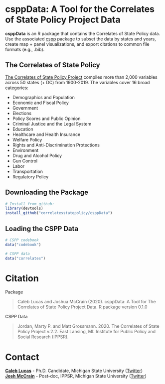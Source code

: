 
<!-- README.md is generated from README.Rmd. Please edit that file -->

# csppData: A Tool for the Correlates of State Policy Project Data

<!-- badges: start -->

<!-- badges: end -->

**csppData** is an R package that contains the Correlates of State
Policy data. Use the associated
[cspp](https://github.com/correlatesstatepolicy/cspp) package to subset
the data by states and years, create map + panel visualizations, and
export citations to common file formats (e.g., .bib).

## The Correlates of State Policy

[The Correlates of State Policy
Project](http://ippsr.msu.edu/public-policy/correlates-state-policy)
compiles more than 2,000 variables across 50 states (+ DC) from
1900-2019. The variables cover 16 broad categories:

  - Demographics and Population
  - Economic and Fiscal Policy
  - Government
  - Elections
  - Policy Scores and Public Opinion
  - Criminal Justice and the Legal System
  - Education
  - Healthcare and Health Insurance
  - Welfare Policy
  - Rights and Anti-Discrimination Protections
  - Environment
  - Drug and Alcohol Policy
  - Gun Control
  - Labor
  - Transportation
  - Regulatory Policy

## Downloading the Package

``` r
# Install from github:
library(devtools)
install_github("correlatesstatepolicy/csppData")
```

## Loading the CSPP Data

``` r
# CSPP codebook
data("codebook")

# CSPP data
data("correlates")
```

# Citation

Package

> Caleb Lucas and Joshua McCrain (2020). csppData: A Tool for The
> Correlates of State Policy Project Data. R package version 0.1.0

CSPP Data

> Jordan, Marty P. and Matt Grossmann. 2020. The Correlates of State
> Policy Project v.2.2. East Lansing, MI: Institute for Public Policy
> and Social Research (IPPSR).

# Contact

[**Caleb Lucas**](https://caleblucas.com/) - Ph.D. Candidate, Michigan
State University ([Twitter](https://twitter.com/caleblucas)) <br />
[**Josh McCrain**](http://joshuamccrain.com) - Post-doc, IPPSR, Michigan
State University ([Twitter](https://twitter.com/joshmccrain))
